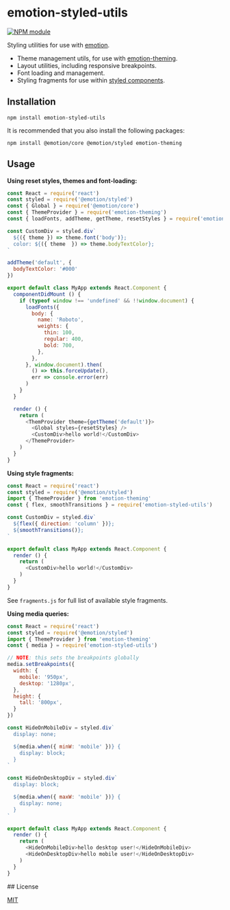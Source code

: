 # emotion-styled-utils

[![NPM module](https://badge.fury.io/js/emotion-styled-utils.svg)](https://badge.fury.io/js/emotion-styled-utils)

Styling utilities for use with [emotion](https://emotion.sh/).

* Theme management utils, for use with [emotion-theming](https://emotion.sh/docs/theming).
* Layout utilities, including responsive breakpoints.
* Font loading and management.
* Styling fragments for use within [styled components](https://emotion.sh/docs/styled).

## Installation

```shell
npm install emotion-styled-utils
```

It is recommended that you also install the following packages:

```shell
npm install @emotion/core @emotion/styled emotion-theming
```

## Usage

**Using reset styles, themes and font-loading:**

```js
const React = require('react')
const styled = require('@emotion/styled')
const { Global } = require('@emotion/core')
const { ThemeProvider } = require('emotion-theming')
const { loadFonts, addTheme, getTheme, resetStyles } = require('emotion-styled-utils')

const CustomDiv = styled.div`
  ${({ theme }) => theme.font('body')};
  color: ${({ theme  }) => theme.bodyTextColor};
`

addTheme('default', {
  bodyTextColor: '#000'
})

export default class MyApp extends React.Component {
  componentDidMount () {
    if (typeof window !== 'undefined' && !!window.document) {
      loadFonts({
        body: {
          name: 'Roboto',
          weights: {
            thin: 100,
            regular: 400,
            bold: 700,
          },
        },
      }, window.document).then(
        () => this.forceUpdate(),
        err => console.error(err)
      )
    }
  }

  render () {
    return (
      <ThemProvider theme={getTheme('default')}>
        <Global styles={resetStyles} />
        <CustomDiv>hello world!</CustomDiv>
      </ThemeProvider>
    )
  }
}
```

**Using style fragments:**

```js
const React = require('react')
const styled = require('@emotion/styled')
import { ThemeProvider } from 'emotion-theming'
const { flex, smoothTransitions } = require('emotion-styled-utils')

const CustomDiv = styled.div`
  ${flex({ direction: 'column' })};
  ${smoothTransitions()};
`

export default class MyApp extends React.Component {
  render () {
    return (
      <CustomDiv>hello world!</CustomDiv>
    )
  }
}
```

See `fragments.js` for full list of available style fragments.

**Using media queries:**

```js
const React = require('react')
const styled = require('@emotion/styled')
import { ThemeProvider } from 'emotion-theming'
const { media } = require('emotion-styled-utils')

// NOTE: this sets the breakpoints globally
media.setBreakpoints({
  width: {
    mobile: '950px',
    desktop: '1280px',
  },
  height: {
    tall: '800px',
  }
})

const HideOnMobileDiv = styled.div`
  display: none;

  ${media.when({ minW: 'mobile' })} {
    display: block;
  }
`

const HideOnDesktopDiv = styled.div`
  display: block;

  ${media.when({ maxW: 'mobile' })} {
    display: none;
  }
`

export default class MyApp extends React.Component {
  render () {
    return (
      <HideOnMobileDiv>hello desktop user!</HideOnMobileDiv>
      <HideOnDesktopDiv>hello mobile user!</HideOnDesktopDiv>
    )
  }
}
```


## License

[MIT](LICENSE.md)
